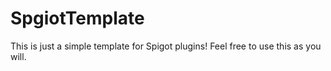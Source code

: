 # SpgiotTemplate
This is just a simple template for Spigot plugins!
Feel free to use this as you will.
